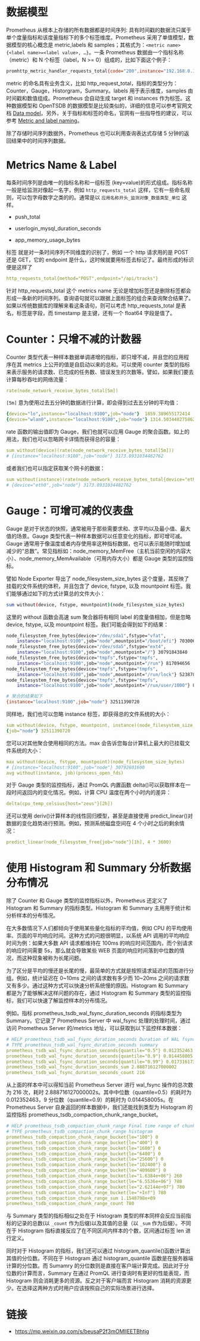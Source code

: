 # 数据模型

Prometheus 从根本上存储的所有数据都是时间序列: 具有时间戳的数据流只属于单个度量指标和该度量指标下的多个标签维度。Prometheus 采用了单值模型，数据模型的核心概念是 metric,labels 和 samples；其格式为：`<metric name>{<label name>=<label value>, …}`。一条 Prometheus 数据由一个指标名称（metric）和 N 个标签（label，N >= 0）组成的，比如下面这个例子：

```sh
promhttp_metric_handler_requests_total{code="200",instance="192.168.0.107:9090",job="prometheus"} 106
```

metric 的命名具有业务含义，比如 http_request_total，指标的类型分为：Counter，Gauge，Historgram，Summary。labels 用于表示维度，samples 由时间戳和数值组成。Prometheus 会自动生成 target 和 instances 作为标签。这种数据模型和 OpenTSDB 的数据模型是比较类似的，详细的信息可以参考官网文档 [Data model](https://prometheus.io/docs/concepts/data_model/)。另外，关于指标和标签的命名，官网有一些指导性的建议，可以参考 [Metric and label naming](https://prometheus.io/docs/practices/naming/)。

除了存储时间序列数据外，Prometheus 也可以利用查询表达式存储 5 分钟的返回结果中的时间序列数据。

# Metrics Name & Label

每条时间序列是由唯一的指标名称和一组标签 (key=value)的形式组成。指标名称 一般是给监测对像起一名字，例如 `http_requests_total` 这样，它有一些命名规则，可以包字母数字之类的的。通常是以 `应用名称开头_监测对像_数值类型_单位` 这样。

- push_total

- userlogin_mysql_duration_seconds

- app_memory_usage_bytes

标签 就是对一条时间序列不同维度的识别了，例如 一个 http 请求用的是 POST 还是 GET，它的 endpoint 是什么，这时候就要用标签去标记了。最终形成的标识便是这样了

```yaml
http_requests_total{method="POST",endpoint="/api/tracks"}
```

针对 http_requests_total 这个 metrics name 无论是增加标签还是删除标签都会形成一条新的时间序列。查询语句就可以跟据上面标签的组合来查询聚合结果了。如果以传统数据库的理解来看这条语句，则可以考虑 http_requests_total 是表名，标签是字段，而 timestamp 是主键，还有一个 float64 字段是值了。

# Counter：只增不减的计数器

Counter 类型代表一种样本数据单调递增的指标，即只增不减，并且您的应用程序在其 metrics 上公开的值是自启动以来的总和。可以使用 counter 类型的指标来表示服务的请求数、已完成的任务数、错误发生的次数等。譬如，如果我们要去计算每秒吞吐的网络流量：

```yml
rate(node_network_receive_bytes_total[5m])
```

`[5m]` 意为使用过去五分钟的数据进行计算，即会得到过去五分钟的平均值：

```yml
{device="lo",instance="localhost:9100",job="node"}  1859.389655172414
{device="wlan0",instance="localhost:9100",job="node"} 1314.5034482758622
```

rate 函数的输出值即为 Gauge，我们也就可以应用 Gauge 的聚合函数。如上的用法，我们也可以忽略网卡详情而获得总的容量：

```yml
sum without(device)(rate(node_network_receive_bytes_total[5m]))
# {instance="localhost:9100",job="node"} 3173.8931034482762
```

或者我们也可以指定获取某个网卡的数据：

```yml
sum without(instance)(rate(node_network_receive_bytes_total{device="eth0"}[5m]))
# {device="eth0",job="node"} 3173.8931034482762
```

# Gauge：可增可减的仪表盘

Gauge 是对于状态的快照，通常被用于那些需要求和、求平均以及最小值、最大值的场景。Gauge 类型代表一种样本数据可以任意变化的指标，即可增可减。Gauge 通常用于像温度或者内存使用率这种指标数据，也可以表示能随时增加或减少的“总数”。常见指标如：node_memory_MemFree（主机当前空闲的内容大小）、node_memory_MemAvailable（可用内存大小）都是 Gauge 类型的监控指标。

譬如 Node Exporter 导出了 node_filesystem_size_bytes 这个度量，其反映了挂载的文件系统的体积，并且包含了 device, fstype, 以及 mountpoint 标签。我们能够通过如下的方式计算总的文件大小：

```sh
sum without(device, fstype, mountpoint)(node_filesystem_size_bytes)
```

这里的 without 函数会高速 sum 聚合器将有相同 label 的度量值相加，但是忽略 device, fstype, 以及 mountpoint 标签。我们可能会得到如下的结果：

```sh
node_filesystem_free_bytes{device="/dev/sda1",fstype="vfat",
    instance="localhost:9100",job="node",mountpoint="/boot/efi"} 70300672
node_filesystem_free_bytes{device="/dev/sda5",fstype="ext4",
    instance="localhost:9100",job="node",mountpoint="/"} 30791843840
node_filesystem_free_bytes{device="tmpfs",fstype="tmpfs",
    instance="localhost:9100",job="node",mountpoint="/run"} 817094656
node_filesystem_free_bytes{device="tmpfs",fstype="tmpfs",
    instance="localhost:9100",job="node",mountpoint="/run/lock"} 5238784
node_filesystem_free_bytes{device="tmpfs",fstype="tmpfs",
    instance="localhost:9100",job="node",mountpoint="/run/user/1000"} 826912768

# 聚合的结果如下
{instance="localhost:9100",job="node"} 32511390720
```

同样地，我们也可以忽略 instance 标签，即获得总的文件系统的大小：

```yml
sum without(device, fstype, mountpoint, instance)(node_filesystem_size_bytes)
{job="node"} 32511390720
```

您可以对其他聚合使用相同的方法。max 会告诉您每台计算机上最大的已挂载文件系统的大小：

```yml
max without(device, fstype, mountpoint)(node_filesystem_size_bytes)
# {instance="localhost:9100",job="node"} 30792601600
avg without(instance, job)(process_open_fds)
```

对于 Gauge 类型的监控指标，通过 PromQL 内置函数 delta()可以获取样本在一段时间返回内的变化情况。例如，计算 CPU 温度在两个小时内的差异：

```yml
delta(cpu_temp_celsius{host="zeus"}[2h])
```

还可以使用 deriv()计算样本的线性回归模型，甚至是直接使用 predict_linear()对数据的变化趋势进行预测。例如，预测系统磁盘空间在 4 个小时之后的剩余情况：

```yml
predict_linear(node_filesystem_free{job="node"}[1h], 4 * 3600)
```

# 使用 Histogram 和 Summary 分析数据分布情况

除了 Counter 和 Gauge 类型的监控指标以外，Prometheus 还定义了 Histogram 和 Summary 的指标类型。Histogram 和 Summary 主用用于统计和分析样本的分布情况。

在大多数情况下人们都倾向于使用某些量化指标的平均值，例如 CPU 的平均使用率、页面的平均响应时间。这种方式的问题很明显，以系统 API 调用的平均响应时间为例：如果大多数 API 请求都维持在 100ms 的响应时间范围内，而个别请求的响应时间需要 5s，那么就会导致某些 WEB 页面的响应时间落到中位数的情况，而这种现象被称为长尾问题。

为了区分是平均的慢还是长尾的慢，最简单的方式就是按照请求延迟的范围进行分组。例如，统计延迟在 0~10ms 之间的请求数有多少而 10~20ms 之间的请求数又有多少。通过这种方式可以快速分析系统慢的原因。Histogram 和 Summary 都是为了能够解决这样问题的存在，通过 Histogram 和 Summary 类型的监控指标，我们可以快速了解监控样本的分布情况。

例如，指标 prometheus_tsdb_wal_fsync_duration_seconds 的指标类型为 Summary。它记录了 Prometheus Server 中 wal_fsync 处理的处理时间，通过访问 Prometheus Server 的/metrics 地址，可以获取到以下监控样本数据：

```yml
# HELP prometheus_tsdb_wal_fsync_duration_seconds Duration of WAL fsync.
# TYPE prometheus_tsdb_wal_fsync_duration_seconds summary
prometheus_tsdb_wal_fsync_duration_seconds{quantile="0.5"} 0.012352463
prometheus_tsdb_wal_fsync_duration_seconds{quantile="0.9"} 0.014458005
prometheus_tsdb_wal_fsync_duration_seconds{quantile="0.99"} 0.017316173
prometheus_tsdb_wal_fsync_duration_seconds_sum 2.888716127000002
prometheus_tsdb_wal_fsync_duration_seconds_count 216
```

从上面的样本中可以得知当前 Prometheus Server 进行 wal_fsync 操作的总次数为 216 次，耗时 2.888716127000002s。其中中位数（quantile=0.5）的耗时为 0.012352463，9 分位数（quantile=0.9）的耗时为 0.014458005s。在 Prometheus Server 自身返回的样本数据中，我们还能找到类型为 Histogram 的监控指标 prometheus_tsdb_compaction_chunk_range_bucket。

```yml
# HELP prometheus_tsdb_compaction_chunk_range Final time range of chunks on their first compaction
# TYPE prometheus_tsdb_compaction_chunk_range histogram
prometheus_tsdb_compaction_chunk_range_bucket{le="100"} 0
prometheus_tsdb_compaction_chunk_range_bucket{le="400"} 0
prometheus_tsdb_compaction_chunk_range_bucket{le="1600"} 0
prometheus_tsdb_compaction_chunk_range_bucket{le="6400"} 0
prometheus_tsdb_compaction_chunk_range_bucket{le="25600"} 0
prometheus_tsdb_compaction_chunk_range_bucket{le="102400"} 0
prometheus_tsdb_compaction_chunk_range_bucket{le="409600"} 0
prometheus_tsdb_compaction_chunk_range_bucket{le="1.6384e+06"} 260
prometheus_tsdb_compaction_chunk_range_bucket{le="6.5536e+06"} 780
prometheus_tsdb_compaction_chunk_range_bucket{le="2.62144e+07"} 780
prometheus_tsdb_compaction_chunk_range_bucket{le="+Inf"} 780
prometheus_tsdb_compaction_chunk_range_sum 1.1540798e+09
prometheus_tsdb_compaction_chunk_range_count 780
```

与 Summary 类型的指标相似之处在于 Histogram 类型的样本同样会反应当前指标的记录的总数(以 `_count` 作为后缀)以及其值的总量（以 `_sum` 作为后缀）。不同在于 Histogram 指标直接反应了在不同区间内样本的个数，区间通过标签 len 进行定义。

同时对于 Histogram 的指标，我们还可以通过 histogram_quantile()函数计算出其值的分位数。不同在于 Histogram 通过 histogram_quantile 函数是在服务器端计算的分位数。而 Sumamry 的分位数则是直接在客户端计算完成。因此对于分位数的计算而言，Summary 在通过 PromQL 进行查询时有更好的性能表现，而 Histogram 则会消耗更多的资源。反之对于客户端而言 Histogram 消耗的资源更少。在选择这两种方式时用户应该按照自己的实际场景进行选择。

# 链接

- https://mp.weixin.qq.com/s/beusaP2f3mOMIlEETBhtjg
